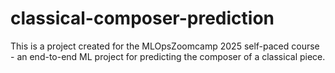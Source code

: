 # classical-composer-prediction
This is a project created for the MLOpsZoomcamp 2025 self-paced course - an end-to-end ML project for predicting the composer of a classical piece.
